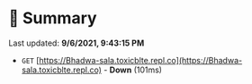 # 📖 Summary
Last updated: **9/6/2021, 9:43:15 PM**

- `GET` [https://Bhadwa-sala.toxicblte.repl.co](https://Bhadwa-sala.toxicblte.repl.co) - **Down** (101ms)
